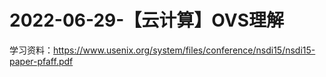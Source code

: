 # 2022-06-29-【云计算】OVS理解

学习资料：https://www.usenix.org/system/files/conference/nsdi15/nsdi15-paper-pfaff.pdf



